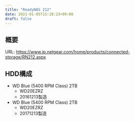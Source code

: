 ```yaml
---
title: "ReadyNAS 212"
date: 2021-01-05T15:10:23+09:00
draft: false
---
```


## 概要
URL: https://www.jp.netgear.com/home/products/connected-storage/RN212.aspx

## HDD構成
* WD Blue (5400 RPM Class) 2TB
  * WD20EZRZ
  * 20161213製造
* WD Blue (5400 RPM Class) 2TB
  * WD20EZRZ
  * 20171213製造
